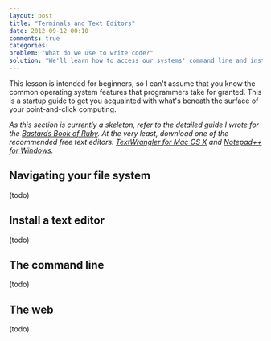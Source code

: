 ```yaml
---
layout: post
title: "Terminals and Text Editors"
date: 2012-09-12 00:10
comments: true
categories: 
problem: "What do we use to write code?"
solution: "We'll learn how to access our systems' command line and install one of the free and excellent text editors ideal for writing code."
---
```


This lesson is intended for beginners, so I can't assume that you know the common operating system features that programmers take for granted. This is a startup guide to get you acquainted with what's beneath the surface of your point-and-click computing.

*As this section is currently a skeleton, refer to the detailed guide I wrote for the [Bastards Book of Ruby](http://ruby.bastardsbook.com/chapters/installation/). At the very least, download one of the recommended free text editors: [TextWrangler for Mac OS X](http://www.barebones.com/products/TextWrangler/) and [Notepad++ for Windows](http://notepad-plus-plus.org/).*


## Navigating your file system
(todo)


## Install a text editor
(todo)

## The command line
(todo)
 
## The web
(todo)